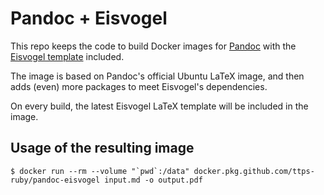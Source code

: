 # Pandoc + Eisvogel

This repo keeps the code to build Docker images for [Pandoc](https://pandoc.org) with the [Eisvogel template](https://github.com/Wandmalfarbe/pandoc-latex-template) included.

The image is based on Pandoc's official Ubuntu LaTeX image, and then adds (even) more packages to meet Eisvogel's dependencies.

On every build, the latest Eisvogel LaTeX template will be included in the image.

## Usage of the resulting image

```console
$ docker run --rm --volume "`pwd`:/data" docker.pkg.github.com/ttps-ruby/pandoc-eisvogel input.md -o output.pdf
```